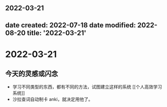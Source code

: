 2022-03-21
---
date created: 2022-07-18
date modified: 2022-08-20
title: '2022-03-21'
---

# 2022-03-21

## 今天的灵感或闪念

- 学习不同类型的东西，都有不同的方法，试图建立这样的系统 [[个人高效学习系统]]
- 沙拉查词自动制卡 anki，就决定用他了。
